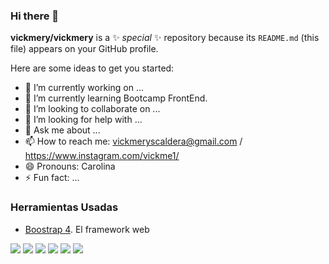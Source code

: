 ### Hi there 👋


**vickmery/vickmery** is a ✨ _special_ ✨ repository because its `README.md` (this file) appears on your GitHub profile.

Here are some ideas to get you started:

- 🔭 I’m currently working on ...
- 🌱 I’m currently learning Bootcamp FrontEnd.
- 👯 I’m looking to collaborate on ...
- 🤔 I’m looking for help with ...
- 💬 Ask me about ...
- 📫 How to reach me: vickmeryscaldera@gmail.com / https://www.instagram.com/vickme1/
- 😄 Pronouns: Carolina
- ⚡ Fun fact: ...

### Herramientas Usadas 
* [Boostrap 4](httpsgetbootstrap.com). El framework web

*![](https://img.shields.io/badge/JavaScript-323330?style=for-the-badge&logo=javascript&logoColor=F7DF1E)*
*![](https://img.shields.io/badge/HTML5-E34F26?style=for-the-badge&logo=html5&logoColor=white)*
*![](https://img.shields.io/badge/CSS3-1572B6?style=for-the-badge&logo=CSS3&logoColor=white)*
*![](https://img.shields.io/badge/React-20232A?style=for-the-badge&logo=react&logoColor=61DAFB)*
*![](https://img.shields.io/badge/Redux-593D88?style=for-the-badge&logo=reduxt&logoColor=white)*
*![](https://img.shields.io/badge/Sass-CC6699?style=for-the-badge&logo=sasst&logoColor=white)*


